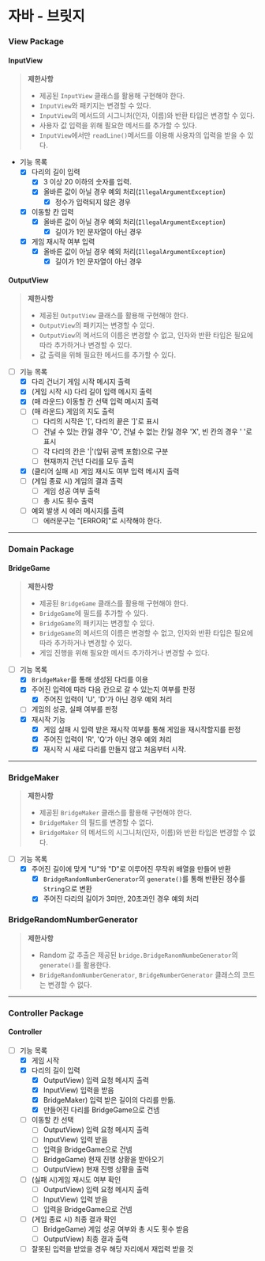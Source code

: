 # 자바 - 브릿지

### View Package
#### InputView
> **제한사항**
>+ 제공된 `InputView` 클래스를 활용해 구현해야 한다.
>+ `InputView`와 패키지는 변경할 수 있다.
>+ `InputView`의 메서드의 시그니처(인자, 이름)와 반환 타입은 변경할 수 있다.
>+ 사용자 값 입력을 위해 필요한 메서드를 추가할 수 있다.
>+ `InputView`에서만 `readLine()`메서드를 이용해 사용자의 입력을 받을 수 있다.

+ 기능 목록
  + [X] 다리의 길이 입력
    + [X] 3 이상 20 이하의 숫자를 입력.
    + [X] 올바른 값이 아닐 경우 예외 처리(`IllegalArgumentException`)
      + [X] 정수가 입력되지 않은 경우
  + [X] 이동할 칸 입력
    + [X] 올바른 값이 아닐 경우 예외 처리(`IllegalArgumentException`)
      + [X] 길이가 1인 문자열이 아닌 경우
  + [X] 게임 재시작 여부 입력
    + [X] 올바른 값이 아닐 경우 예외 처리(`IllegalArgumentException`)
      + [X] 길이가 1인 문자열이 아닌 경우

#### OutputView
> **제한사항**
>+ 제공된 `OutputView` 클래스를 활용해 구현해야 한다.
>+ `OutputView`의 패키지는 변경할 수 있다.
>+ `OutputView`의 메서드의 이름은 변경할 수 없고, 인자와 반환 타입은 필요에 따라 추가하거나 변경할 수 있다.
>+ 값 출력을 위해 필요한 메서드를 추가할 수 있다.

+ [ ] 기능 목록 
  + [X] 다리 건너기 게임 시작 메시지 출력
  + [X] (게임 시작 시) 다리 길이 입력 메시지 출력
  + [X] (매 라운드) 이동할 칸 선택 입력 메시지 출력
  + [ ] (매 라운드) 게임의 지도 출력 
    + [ ] 다리의 시작은 '[', 다리의 끝은 ']'로 표시 
    + [ ] 건널 수 있는 칸일 경우 'O', 건널 수 없는 칸일 경우 'X', 빈 칸의 경우 ' '로 표시
    + [ ] 각 다리의 칸은 '|'(앞뒤 공백 포함)으로 구분 
    + [ ] 현재까지 건넌 다리를 모두 출력
  + [X] (클리어 실패 시) 게임 재시도 여부 입력 메시지 출력
  + [ ] (게임 종료 시) 게임의 결과 출력
    + [ ] 게임 성공 여부 출력
    + [ ] 총 시도 횟수 출력
  + [ ] 예외 발생 시 에러 메시지를 출력
    + [ ] 에러문구는 "[ERROR]"로 시작해야 한다.
- - -

### Domain Package
#### BridgeGame
> **제한사항**
>+ 제공된 `BridgeGame` 클래스를 활용해 구현해야 한다.
>+ `BridgeGame`에 필드를 추가할 수 있다.
>+ `BridgeGame`의 패키지는 변경할 수 있다.
>+ `BridgeGame`의 메서드의 이름은 변경할 수 없고, 인자와 반환 타입은 필요에 따라 추가하거나 변경할 수 있다.
>+ 게임 진행을 위해 필요한 메서드 추가하거나 변경할 수 있다.

+ [ ] 기능 목록 
  + [X] `BridgeMaker`를 통해 생성된 다리를 이용
  + [X] 주어진 입력에 따라 다음 칸으로 갈 수 있는지 여부를 판정
    + [X] 주어진 입력이 'U', 'D'가 아닌 경우 예외 처리
  + [ ] 게임의 성공, 실패 여부를 판정
  + [X] 재시작 기능
    + [X] 게임 실패 시 입력 받은 재시작 여부를 통해 게임을 재시작할지를 판정
    + [X] 주어진 입력이 'R', 'Q'가 아닌 경우 예외 처리
    + [X] 재시작 시 새로 다리를 만들지 않고 처음부터 시작.
- - -
### BridgeMaker
> **제한사항**
>+ 제공된 `BridgeMaker` 클래스를 활용해 구현해야 한다.
>+ `BridgeMaker` 의 필드를 변경할 수 없다.
>+ `BridgeMaker` 의 메서드의 시그니처(인자, 이름)와 반환 타입은 변경할 수 없다.

+ [ ] 기능 목록
  + [X] 주어진 길이에 맞게 "U"와 "D"로 이루어진 무작위 배열을 만들어 반환
    + [X] `BridgeRandomNumberGenerator`의 `generate()`를 통해 반환된 정수를 `String`으로 변환
    + [X] 주어진 다리의 길이가 3미만, 20초과인 경우 예외 처리

### BridgeRandomNumberGenerator
> **제한사항**
>+ Random 값 추출은 제공된 `bridge.BridgeRanomNumbeGenerator`의 `generate()`를 활용한다.
>+ `BridgeRandomNumberGenerator`, `BridgeNumberGenerator` 클래스의 코드는 변경할 수 없다.

- - -

### Controller Package
#### Controller
+ [ ] 기능 목록
  + [X] 게임 시작
  + [X] 다리의 길이 입력
    + [X] OutputView) 입력 요청 메시지 출력
    + [X] InputView) 입력을 받음
    + [X] BridgeMaker) 입력 받은 길이의 다리를 만듦.
    + [X] 만들어진 다리를 BridgeGame으로 건넴
  + [ ] 이동할 칸 선택
    + [ ] OutputView) 입력 요청 메시지 출력
    + [ ] InputView) 입력 받음
    + [ ] 입력을 BridgeGame으로 건넴
    + [ ] BridgeGame) 현재 진행 상황을 받아오기
    + [ ] OutputView) 현재 진행 상황을 출력
  + [ ] (실패 시)게임 재시도 여부 확인
    + [ ] OutputView) 입력 요청 메시지 출력
    + [ ] InputView) 입력 받음
    + [ ] 입력을 BridgeGame으로 건넴
  + [ ] (게임 종료 시) 최종 결과 확인
    + [ ] BridgeGame) 게임 성공 여부와 총 시도 횟수 받음
    + [ ] OutputView) 최종 결과 출력
  + [ ] 잘못된 입력을 받았을 경우 해당 자리에서 재입력 받을 것
